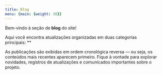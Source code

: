 ```yaml
---
title: Blog
menu: {main: {weight: 30}}
---
```


Bem-vindo à seção de **blog** do site! 

Aqui você encontra atualizações organizadas em duas categorias principais: **

As publicações são exibidas em ordem cronológica reversa — ou seja, os conteúdos mais recentes aparecem primeiro. Fique à vontade para explorar novidades, registros de atualizações e comunicados importantes sobre o projeto.
